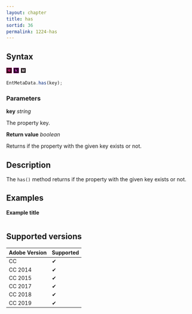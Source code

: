 ```yaml
---
layout: chapter
title: has
sortid: 36
permalink: 1224-has
---
```

## Syntax

![](../../images/indesign.png "InDesign") ![](../../images/incopy.png "InCopy") ![](../../images/indesignserver.png "InDesign Server")
```javascript
EntMetaData.has(key);
```

### Parameters

**key** *string* 

The property key.

**Return value** *boolean*

Returns if the property with the given key exists or not.

## Description

The `has()` method returns if the property with the given key exists or not. 

## Examples

**Example title**

```javascript
```

## Supported versions

| Adobe Version | Supported |
|---------------|---------|
| CC            | ✔       |
| CC 2014       | ✔       |
| CC 2015       | ✔       |
| CC 2017       | ✔       |
| CC 2018       | ✔       |
| CC 2019       | ✔       |